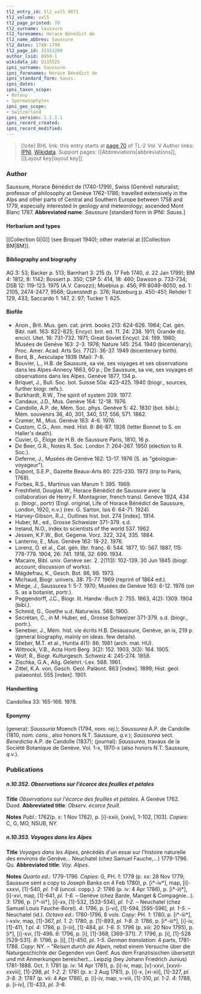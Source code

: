 ```yaml
---
tl2_entry_id: tl2_vol5_0071
tl2_volume: vol5
tl2_page_printed: 70
tl2_surname: Saussure
tl2_forenames: Horace Bénédict de
tl2_name_abbrev: Saussure
tl2_dates: 1740-1799
tl2_page_id: 33333209
author_lsid: 8959-1
wikidata_id: Q115525
ipni_surname: Saussure
ipni_forenames: Horace Bénédict de
ipni_standard_form: Sauss.
ipni_dates: 
ipni_taxon_scope: 
- Botany
- Spermatophytes
ipni_geo_scope: 
- Switzerland
ipni_version: 1.1.1.1
ipni_record_created: 
ipni_record_modified:
---
```


> [!cite] BHL link: this entry starts at [page 70](https://www.biodiversitylibrary.org/page/33333209) of TL-2 Vol. V
> Author links: [IPNI](https://www.ipni.org/a/8959-1), [Wikidata](https://www.wikidata.org/wiki/Q115525). Support pages: [[Abbreviations|abbreviations]], [[Layout key|layout key]]

### Author

Saussure, Horace Bénédict de (1740-1799), Swiss (Genève) naturalist; professor of philosophy at Genève 1762-1786; travelled extensively in the Alps and other parts of Central and Southern Europe between 1758 and 1779, especially interested in geology and meteorology; ascended Mont Blanc 1787. 
**Abbreviated name**: *Saussure* \[standard form in IPNI: *Sauss.*\]

#### Herbarium and types

[[Collection G|G]] (see Briquet 1940); other material at [[Collection BM|BM]].

#### Bibliography and biography

AG 3: 53; Backer p. 513; Barnhart 3: 215 (b. 17 Feb 1740, d. 22 Jan 1799); BM 4: 1812, 8: 1142; Bossert p. 350; CSP 5: 414, 18: 460; Dawson p. 733-734; DSB 12: 119-123. 1975 (A.V. Carozzi); Moebius p. 456; PR 8049-8050, ed. 1: 2105, 2474-2477, 9568; Quenstedt p. 376; Ratzeburg p. 450-451; Rehder 1: 129, 433; Saccardo 1: 147, 2: 97; Tucker 1: 625.

#### Biofile

- Anon., Brit. Mus. gen. cat. print. books 213: 624-626. 1964; Cat. gén. Bibl. natl. 163: 822-825; Encycl. brit. ed. 11. 24: 238. 1911; Grande diz. encicl. Utet. 16: 731-732. 1971; Great Soviet Encycl. 24: 199. 1980; Musées de Genève 163: 2-3. 1976; Nature 145: 254. 1940 (bicentenary); Proc. Amer. Acad. Arts Sci. 77(2): 36-37. 1949 (bicentenary birth).
- Bord, B., Aesculape 1938 (Mai): 7-8.
- Bouvier, L., H.B. de Saussure, sa vie, ses voyages et ses observations dans les Alpes-Annecy 1863, 60 p.; De Saussure, sa vie, ses voyages et observations dans les Alpes. Genève 1877, 134 p.
- Briquet, J., Bull. Soc. bot. Suisse 50a: 423-425. 1940 (biogr., sources, further biogr. refs.).
- Burkhardt, R.W., The spirit of system 209. 1977.
- Candaux, J.D., Mus. Genève 164: 12-18. 1976.
- Candolle, A.P. de, Mém. Soc. phys. Genève 5: 42. 1830 (bot. bibl.); Mém. souvenirs 36, 40, 301, 340, 517, 556, 571. 1862.
- Cramer, M., Mus. Genève 163: 4-6. 1976.
- Custom, C.G., Ann. med. Hist. 8: 86-87. 1926 (letter Bonnet to S. on Haller's death).
- Cuvier, G., Éloge de H.B. de Saussure Paris, 1810, 16 p.
- De Beer, G.R., Notes R. Soc. London 7: 264-267. 1950 (election to R. Soc.).
- Deferne, J., Musées de Genève 162: 13-17. 1976 (S. as "géologue-voyageur").
- Dupont, S.E.P., Gazette Beaux-Arts 80: 225-230. 1972 (trip to Paris, 1768).
- Forbes, R.S., Martinus van Marum 1: 395. 1969.
- Freshfield, Douglas W., Horace Bénédict de Saussure avec la collaboration de Henry F. Montagnier, french transl. Genève 1924, 434 p. (biogr., portr) (Engl. original, Life of Horace Bénédict de Saussure, London, 1920, n.v.) (rev. G. Sarton, Isis 6: 64-71. 1924).
- Harvey-Gibson, R.J., Outlines hist. bot. 274 \[index\]. 1914.
- Huber, M., ed., Grosse Schweizer 371-379. s.d.
- Ireland, N.O., Index to scientists of the world 537. 1962.
- Jessen, K.F.W., Bot. Gegenw. Vorz. 322, 324, 335. 1884.
- Lanterno, E., Mus. Genève 163: 18-22. 1976.
- Lorenz, O. et al., Cat. gén. libr. franç. 6: 544. 1877, 10: 567. 1887, 115: 778-779. 1904, 26: 741. 1918, 32: 699. 1934.
- Macaire, Bibl. univ. Genève ser. 2. 2(113): 102-139. 30 Jun 1845 (biogr. account; discussion of works).
- Mägdefrau, K., Gesch. Bot. 86, 98. 1973.
- Michaud, Biogr. univers. 38: 75-77. 1969 (reprint of 1864 ed.).
- Miège, J., Saussurea 1: 5-7. 1970; Musées de Genève 163: 6-12. 1976 (on S. as a botanist, portr.).
- Poggendorff, J.C., Biogr. lit. Handw.-Buch 2: 755. 1863, 4(2): 1309. 1904 (bibl.).
- Schmid, G., Goethe u.d. Naturwiss. 568. 1900.
- Secrétan, C., *in* M. Huber, ed., Grosse Schweizer 371-379. s.d. (biogr., portr.).
- Senebier, J., Mém. hist. vie écrits H.B. Desaussure, Genève, an ix, 219 p. (general biography, mainly on ideas. few details).
- Stieber, M.T. et al., Huntia 4(1): 86. 1981 (arch. mat. HU).
- Wittrock, V.B., Acta Horti Berg. 3(2): 152. 1903, 3(3): 164. 1905.
- Wolf, R., Biogr. Kulturgesch. Schweiz 4: 245-274. 1858.
- Zischka, G.A., Allg. Gelehrt.-Lex. 568. 1961.
- Zittel, K.A. von, Gesch. Geol. Paläont. 863 \[index\]. 1899; Hist. geol. palaeontol. 555 \[index\]. 1901.

#### Handwriting

Candollea 33: 165-166. 1978.

#### Eponymy

(genera): *Saussuria* Moench (1794, *nom. rej.*); *Saussurea* A.P. de Candolle (1810, *nom. cons.*, also honors N.T. Saussure, *q.v.*); *Saussurea* sect. *Benedictia* A.P. de Candolle (1837); (journal): *Saussurea*, travaux de la Société Botanique de Genève. Vol. 1-x, 1970-x (also honors N.T. Saussure, *q.v.*).

### Publications

##### n.10.352. Observations sur l'écorce des feuilles et pétales

**Title**
*Observations sur l'écorce des feuilles et pétales*. À Genève 1762. Duod.
**Abbreviated title**: *Observ. écorce feuill.*

**Notes**
*Publ*.: 1762(p. x: 1 Nov 1762), p. \[i\]-xxiii, \[xxiv\], 1-102, \[103\]. *Copies*: C, G, MO, NSUB, NY.

##### n.10.353. Voyages dans les Alpes

**Title**
*Voyages dans les Alpes*, précédés d'un essai sur l'histoire naturelle des environs de Genève... Neuchatel (chez Samuel Fauche,...) 1779-1796. Qu.
**Abbreviated title**: *Voy. Alpes*.

**Notes**
*Quarto ed*.: 1779-1796. *Copies*: G, PH.
*1*: 1779 (p. xx: 28 Nov 1779; Saussure sent a copy to Joseph Banks on 4 Feb 1780), p. \[i\*-iv\*\], map, \[i\]-xxxvi, \[1\]-540, *pl. 1-8* (uncol. copp.).
*2*: 1786 (p. iv: 4 Apr 1786), p. \[i\*-iii\*\], \[i\]-xvi, map, \[1\]-641, *pl. 1-6.* – Genève (chez Barde, Manget & Compagnie...).
*3*: 1796, p. \[i\*-iii\*\], \[i\]-xx, \[1\]-532, \[533-534\], *pl. 1-2.* – Neuchatel (chez Samuel Louis Fauche-Borel).
*4*: 1796, p. \[i-vi\], \[1\]-594, \[595-596\], *pl. 1-5.* – Neuchatel (id.).
*Octavo ed*.: 1780-1796, 8 vols. *Copy*: PH.
*1*: 1780, p. \[i\*-iii\*\], i-xxiv, map, \[1\]-367, *pl. 1.*
*2*: 1780, p. \[1\]-893, *pl. 1-8.*
*3*: 1786, p. \[i\*-iii\*\], \[i\]-iv, \[1\]-411, *1 pl*.
*4*: 1786, p. \[i-iii\], \[1\]-484, *pl. 1-6.*
*5*: 1796 (p. xiii: 20 Nov 1795), p. \[i\*\], \[i\]-xvi, \[1\]-496.
*6*: 1796, p. \[i\], \[1\]-368, \[369-371\].
*7*: 1796, p. \[i\], \[1\]-528 \[529-531\].
*8*: 1796, p. \[i\], \[1\]-450, *pl. 1-5.*
*German translation*: 4 parts, 1781-1788. *Copy*: NY. – "*Reisen durch die Alpen*, nebst einem Versuche über die Naturgeschichte der Gegenden von Genf. Aus dem Französischen übersetzt und mit Anmerkungen bereichert... Leipzig (bey Johann Friedrich Junius) 1781-1888. Oct.
*1*: 1781 (p. iv: 14 Apr 1781), p. \[i\]-iv, map, \[v\]-xxvi, \[xxvii-xxviii\], \[1\]-298, *pl. 1-2.*
*2*: 1781 (p. x: 2 Aug 1781), p. \[i\]-x, \[xi-xii\], \[1\]-327, *pl. 3-8.*
*3*: 1787 (p. vii: 4 Apr 1786), p. \[i\]-iv, map, v-viii, \[1\]-310, *pl. 1-2.*
*4*: 1788, p. \[i-iv\], \[1\]-433, *pl. 3-6.*

